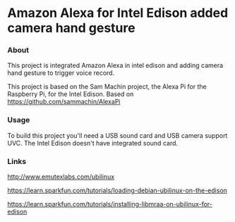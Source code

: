 # Amazon Alexa for Intel Edison added camera hand gesture

### About

This project is integrated Amazon Alexa in intel edison  and adding camera hand gesture to trigger voice record.

This project is based on the Sam Machin project, the Alexa Pi for the Raspberry Pi, for the Intel Edison.
Based on https://github.com/sammachin/AlexaPi

### Usage

To build this project you'll need a USB sound card and USB camera support UVC. The Intel Edison doesn't have integrated sound card.

### Links

http://www.emutexlabs.com/ubilinux

https://learn.sparkfun.com/tutorials/loading-debian-ubilinux-on-the-edison

https://learn.sparkfun.com/tutorials/installing-libmraa-on-ubilinux-for-edison


